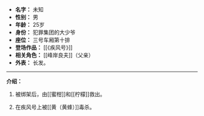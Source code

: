 
- **名字：** 未知
- **性别：** 男
- **年龄：** 25岁
- **身份：** 犯罪集团的大少爷
- **座位：** 三号车厢第十排
- **登场作品：** [[《疾风号》]]
- **相关角色：** [[峰岸良夫]]（父亲）
- **外表：** 长发。

---

**介绍：** 

1. 被绑架后，由[[蜜柑]]和[[柠檬]]救出。

2. 在疾风号上被[[黄（黄蜂）]]毒杀。
